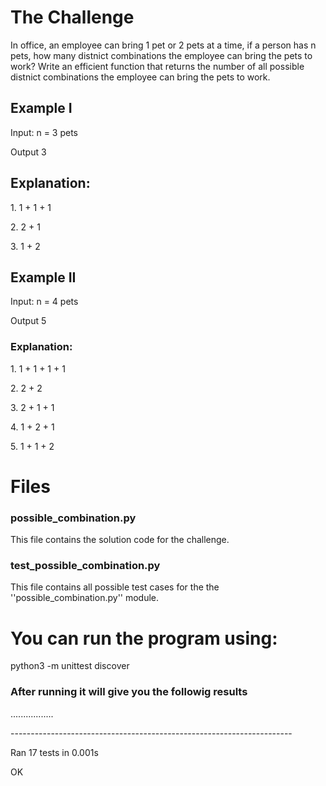 <h1>The Challenge </h1>
<p>In office, an employee can bring 1 pet or 2 pets at a time, if a person has n pets, how many distnict combinations the employee can bring the pets to work? Write an efficient function that returns the number of all possible distnict combinations the employee can bring the pets to work.</p>
<h2>Example I</h2>
<p>Input: n = 3 pets</p>
<p>Output 3</P>
<h2>Explanation:</h3>
<p>1. 1 + 1 + 1</p>
<p>2. 2 + 1</p>
<p>3. 1 + 2</p>

<h2>Example II</h2>
<p>Input: n = 4 pets</p>
<p>Output 5</P>
<h3>Explanation:</h3>
<p>1. 1 + 1 + 1 + 1</p>
<p>2. 2 + 2</p>
<p>3. 2 + 1 + 1</p>
<p>4. 1 + 2 + 1</p>
<p>5. 1 + 1 + 2</P>

<h1> Files </h1>
<h3>possible_combination.py</h3>
<p>This file contains the solution code for the challenge.</p>
<h3>test_possible_combination.py</h3>
<p>This file contains all possible test cases for the the ''possible_combination.py'' module.</p>

<h1>You can run the program using:</h1>
<p>python3 -m unittest discover</p>
<h3>After running it will give you the followig results </h3>
<p>.................</p>
<p>----------------------------------------------------------------------</p>
<p>Ran 17 tests in 0.001s</p>

<p>OK</p>
